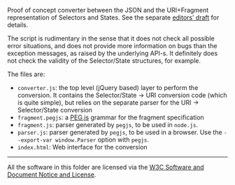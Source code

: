 Proof of concept converter between the JSON and the URI+Fragment representation of Selectors and States. See the separate [editors’ draft](http://w3c.github.io/web-annotation/selector-note/index-respec.html) for details.

The script is rudimentary in the sense that it does not check all possible error situations, and does not provide more information on bugs than the exception messages, as raised by the underlying API-s. It definitely does not check the validity of the Selector/State structures, for example.

The files are:

* `converter.js`: the top level (jQuery based) layer to perform the conversion. It contains the Selector/State -> URI conversion code (which is quite simple), but relies on the separate parser for the URI -> Selector/State conversion
* `fragment.pegjs`: a [PEG.js](http://pegjs.org/documentation) grammar for the fragment specification
* `fragment.js`: parser generated by `pegjs`, to be used in `node.js`.
* `parser.js`: parser generated by `pegjs`, to be used in a browser. Use the `--export-var window.Parser` option with `pegjs`.
* `index.html`: Web interface for the conversion

---

All the software in this folder are licensed via the [W3C Software and Document Notice and License](https://www.w3.org/Consortium/Legal/2015/copyright-software-and-document).

